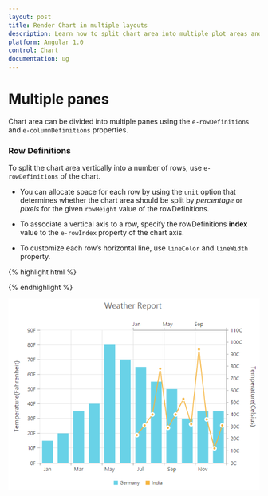 ```yaml
---
layout: post
title: Render Chart in multiple layouts
description: Learn how to split chart area into multiple plot areas and render different types of series in each area.                    
platform: Angular 1.0
control: Chart
documentation: ug
---
```


# Multiple panes

Chart area can be divided into multiple panes using the `e-rowDefinitions` and `e-columnDefinitions` properties.

### Row Definitions

To split the chart area vertically into a number of rows, use `e-rowDefinitions` of the chart. 

* You can allocate space for each row by using the `unit` option that determines whether the chart area should be split by *percentage* or *pixels* for the given `rowHeight` value of the rowDefinitions.
 
* To associate a vertical axis to a row, specify the rowDefinitions **index** value to the `e-rowIndex` property of the chart axis.

* To customize each row’s horizontal line, use `lineColor` and `lineWidth` property.


{% highlight html %}

<html xmlns="http://www.w3.org/1999/xhtml" lang="en" ng-app="ChartApp">
    <head>
        <title>Essential Studio for AngularJS: Chart</title>
        <!--CSS and Script file References -->
    </head>
    <body ng-controller="ChartCtrl">
        <div id="container" ej-chart>
        <e-rowdefinitions>
        <e-rowdefinition e-unit="percentage" e-linecolor="Gray" e-rowheight="50"
        e-linewidth="0"></e-rowdefinition>
        <e-rowdefinition e-unit="percentage" e-linecolor="green" e-rowheight="50"
        e-linewidth="0"></e-rowdefinition>
        <e-rowdefinitions>
        <e-axes>
        <e-axis e-name="yAxis1" e-rowindex="1">
        </e-axes>
        <e-series>
        <e-series e-yAxisName="yAxis1"></e-series>
        </e-series>
        </div>
        <script>
        angular.module('ChartApp', ['ejangular'])
        .controller('ChartCtrl', function ($scope) {
               
                   });
        </script>
    </body>
</html>


{% endhighlight %}

![](Multiple-Panes_images/Multiple-Panes_img1.png)




**Row Span**

For spanning the vertical axis along multiple panes vertically, you can use `e-primaryyaxis-rowSpan` property of axis. 

{% highlight html %}

<html xmlns="http://www.w3.org/1999/xhtml" lang="en" ng-app="ChartApp">
    <head>
        <title>Essential Studio for AngularJS: Chart</title>
        <!--CSS and Script file References -->
    </head>
    <body ng-controller="ChartCtrl">
        <div id="container" ej-chart  e-primaryyaxis-rowspan="2" >
        <e-rowdefinitions>
         //...
        <e-rowdefinitions>
        <e-axes>
        <e-axis ></e-axis>
        </e-axes>
        <e-series>
        <e-series e-yAxisName="yAxis1"></e-series>
        </e-series>
        </div>
        <script>
                angular.module('ChartApp', ['ejangular'])
                .controller('ChartCtrl', function ($scope) {
                
                   });
        </script>
    </body>
</html>

{% endhighlight %}

![](Multiple-Panes_images/Multiple-Panes_img2.png)

## Column Definitions

To split the chart area horizontally into a number of columns, use `e-columnDefinitions` of the chart.

* You can allocate space for each column by using the `unit` option that determines whether the chart area should be split by *percentage* or *pixels* for the given `columnWidth` value of the columnDefinitions.
 
* To associate a horizontal axis to a column, specify the columnDefinitions **index** value to the `e-columnIndex` property of the chart axis.
 
{% highlight html %}
<html xmlns="http://www.w3.org/1999/xhtml" lang="en" ng-app="ChartApp">
    <head>
        <title>Essential Studio for AngularJS: Chart</title>
        <!--CSS and Script file References -->
    </head>
    <body ng-controller="ChartCtrl">
        <div id="container" ej-chart>
        <e-columndefinitions>
        <e-columndefinition e-unit="percentage" e-columnwidth="50">
        </e-columndefinition>
        <e-columndefinition e-unit="percentage"  e-columnwidth="50">
        </e-columndefinition>
        <e-columndefinitions>
        <e-axes>
        <e-axis e-name="xAxis1" e-columnindex="1">
        </e-axes>
        <e-series>
        <e-series e-xAxisName="yAxis1"></e-series>
        </e-series>
        </div>
        <script>
         angular.module('ChartApp', ['ejangular'])
         .controller('ChartCtrl', function ($scope) {
                 
                   });
        </script>
    </body>
</html>
{% endhighlight %}

![](Multiple-Panes_images/Multiple-Panes_img3.png)


**Column Span**

For spanning the horizontal axis along multiple panes horizontally, you can use `e-columnSpan` property of axis. 

{% highlight html %}

 <html xmlns="http://www.w3.org/1999/xhtml" lang="en" ng-app="ChartApp">
    <head>
        <title>Essential Studio for AngularJS: Chart</title>
        <!--CSS and Script file References -->
    </head>
    <body ng-controller="ChartCtrl">
        <div id="container" ej-chart  e-primaryxaxis-columnspan="2" >
        <e-columndefinitions>
        // ..
        <e-columndefinitions>
        <e-axes>
        <e-axis ></e-axis>
        </e-axes>
        <e-series>
        <e-series e-xAxisName="xAxis1"></e-series>
        </e-series>
        </div>
        <script>
         angular.module('ChartApp', ['ejangular'])
         .controller('ChartCtrl', function ($scope) {
         });       
        </script>
    </body>
</html>

{% endhighlight %}

![](Multiple-Panes_images/Multiple-Panes_img4.png)
